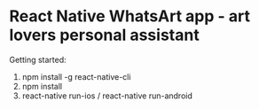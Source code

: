 # React Native WhatsArt app - art lovers personal assistant


Getting started:

1. npm install -g react-native-cli
2. npm install
3. react-native run-ios / react-native run-android
